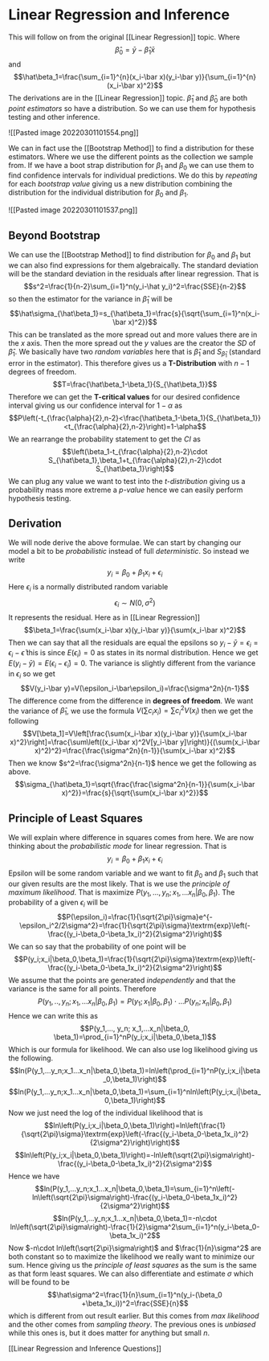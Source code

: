 # Linear Regression and Inference
This will follow on from the original [[Linear Regression]] topic. Where $$\hat\beta_0=\bar y-\hat\beta_1\bar x$$ and $$\hat\beta_1=\frac{\sum_{i=1}^{n}(x_i-\bar x)(y_i-\bar y)}{\sum_{i=1}^{n}(x_i-\bar x)^2}$$ The derivations are in the [[Linear Regression]] topic. $\hat\beta_1$ and $\hat\beta_0$ are both *point estimators* so have a distribution. So we can use them for hypothesis testing and other inference. 

![[Pasted image 20220301101554.png]]

We can in fact use the [[Bootstrap Method]] to find a distribution for these estimators. Where we use the different points as the collection we sample from. If we have a boot strap distribution for $\beta_1$ and $\beta_0$ we can use them to find confidence intervals for individual predictions. We do this by *repeating* for each *bootstrap value* giving us a new distribution combining the distribution for the individual distribution for $\beta_0$ and $\beta_1$.

![[Pasted image 20220301101537.png]]

## Beyond Bootstrap
We can use the [[Bootstrap Method]] to find distribution for $\beta_0$ and $\beta_1$ but we can also find expressions for them algebraically. The standard deviation will be the standard deviation in the residuals after linear regression. That is $$s^2=\frac{1}{n-2}\sum_{i=1}^n(y_i-\hat y_i)^2=\frac{SSE}{n-2}$$ so then the estimator for the variance in $\hat\beta_1$ will be $$\hat\sigma_{\hat\beta_1}=s_{\hat\beta_1}=\frac{s}{\sqrt{\sum_{i=1}^n(x_i-\bar x)^2}}$$ This can be translated as the more spread out and more values there are in the $x$ axis. Then the more spread out the $y$ values are the creator the $SD$ of $\hat\beta_1$. We basically have two *random variables* here that is $\hat\beta_1$ and $S_{\hat\beta_1}$ (standard error in the estimator). This therefore gives us a **T-Distribution** with $n-1$ degrees of freedom. $$T=\frac{\hat\beta_1-\beta_1}{S_{\hat\beta_1}}$$Therefore we can get the **T-critical values** for our desired confidence interval giving us our confidence interval for $1-\alpha$ as $$P\left(-t_{\frac{\alpha}{2},n-2}<\frac{\hat\beta_1-\beta_1}{S_{\hat\beta_1}}<t_{\frac{\alpha}{2},n-2}\right)=1-\alpha$$ We an rearrange the probability statement to get the $CI$ as $$\left(\beta_1-t_{\frac{\alpha}{2},n-2}\cdot S_{\hat\beta_1},\beta_1+t_{\frac{\alpha}{2},n-2}\cdot S_{\hat\beta_1}\right)$$
We can plug any value we want to test into the *t-distribution* giving us a probability mass more extreme a *p-value* hence we can easily perform hypothesis testing.

## Derivation
We will node derive the above formulae. We can start by changing our model a bit to be *probabilistic* instead of full *deterministic*. So instead we write $$y_i=\beta_0+\beta_1x_i+\epsilon_i$$ Here $\epsilon_i$ is a normally distributed random variable $$\epsilon_i\sim N(0,\sigma^2)$$ It represents the residual. Here  as in [[Linear Regression]] $$\beta_1=\frac{\sum(x_i-\bar x)(y_i-\bar y)}{\sum(x_i-\bar x)^2}$$Then we can say that all the residuals are equal the epsilons so $y_i-\bar y=\epsilon_i=\epsilon_i-\bar\epsilon$ this is since $E(\epsilon_i)=0$ as states in its normal distribution. Hence we get $E(y_i-\bar y) = E(\epsilon_i-\bar\epsilon_i)=0$. The variance is slightly different from the variance in $\epsilon_i$ so we get $$V(y_i-\bar y)=V(\epsilon_i-\bar\epsilon_i)=\frac{\sigma^2n}{n-1}$$The difference come from the difference in **degrees of freedom**. We want the variance of $\hat\beta_1$, we use the formula $V(\sum c_ix_i)=\sum c_i^2V(x_i)$ then we get the following $$V[\beta_1]=V\left[\frac{\sum(x_i-\bar x)(y_i-\bar y)}{\sum(x_i-\bar x)^2}\right]=\frac{\sum\left((x_i-\bar x)^2V[y_i-\bar y]\right)}{(\sum(x_i-\bar x)^2)^2}=\frac{\frac{\sigma^2n}{n-1}}{\sum(x_i-\bar x)^2}$$Then we know $s^2=\frac{\sigma^2n}{n-1}$ hence we get the following as above. $$\sigma_{\hat\beta_1}=\sqrt{\frac{\frac{\sigma^2n}{n-1}}{\sum(x_i-\bar x)^2}}=\frac{s}{\sqrt{\sum(x_i-\bar x)^2}}$$

## Principle of Least Squares
We will explain where difference in squares comes from here. We are now thinking about the *probabilistic mode* for linear regression. That is $$y_i=\beta_0+\beta_1x_i+\epsilon_i$$ Epsilon will be some random variable and we want to fit $\beta_0$ and $\beta_1$ such that our given results are the most likely. That is we use the *principle of maximum likelihood*. That is maximize $P(y_1,..., y_n; x_1,...x_n|\beta_0, \beta_1)$. The probability of a given $\epsilon_i$ will be $$P(\epsilon_i)=\frac{1}{\sqrt{2\pi}\sigma}e^{-\epsilon_i^2/2\sigma^2}=\frac{1}{\sqrt{2\pi}\sigma}\textrm{exp}\left(-\frac{(y_i-\beta_0-\beta_1x_i)^2}{2\sigma^2}\right)$$ We can so say that the probability of one point will be $$P(y_i;x_i|\beta_0,\beta_1)=\frac{1}{\sqrt{2\pi}\sigma}\textrm{exp}\left(-\frac{(y_i-\beta_0-\beta_1x_i)^2}{2\sigma^2}\right)$$ We assume that the points are generated *independently* and that the variance is the same for all points. Therefore $$P(y_1,.., y_n; x_1,...x_n|\beta_0, \beta_1)=P(y_1;x_1|\beta_0,\beta_1)\cdot ...P(y_n;x_n|\beta_0,\beta_1)$$ Hence we can write this as $$P(y_1,..., y_n; x_1,...x_n|\beta_0, \beta_1)=\prod_{i=1}^nP(y_i;x_i|\beta_0,\beta_1)$$ Which is our formula for likelihood. We can also use log likelihood giving us the following. $$ln(P(y_1,...y_n;x_1...x_n|\beta_0,\beta_1)=ln\left(\prod_{i=1}^nP(y_i;x_i|\beta_0,\beta_1)\right)$$$$ln(P(y_1,...y_n;x_1...x_n|\beta_0,\beta_1)=\sum_{i=1}^nln\left(P(y_i;x_i|\beta_0,\beta_1)\right)$$ Now we just need the log of the individual likelihood that is $$ln\left(P(y_i;x_i|\beta_0,\beta_1)\right)=ln\left(\frac{1}{\sqrt{2\pi}\sigma}\textrm{exp}\left(-\frac{(y_i-\beta_0-\beta_1x_i)^2}{2\sigma^2}\right)\right)$$$$ln\left(P(y_i;x_i|\beta_0,\beta_1)\right)=-ln\left(\sqrt{2\pi}\sigma\right)-\frac{(y_i-\beta_0-\beta_1x_i)^2}{2\sigma^2}$$
Hence we have $$ln(P(y_1,...y_n;x_1...x_n|\beta_0,\beta_1)=\sum_{i=1}^n\left(-ln\left(\sqrt{2\pi}\sigma\right)-\frac{(y_i-\beta_0-\beta_1x_i)^2}{2\sigma^2}\right)$$$$ln(P(y_1,...y_n;x_1...x_n|\beta_0,\beta_1)=-n\cdot ln\left(\sqrt{2\pi}\sigma\right)-\frac{1}{2}\sigma^2\sum_{i=1}^n(y_i-\beta_0-\beta_1x_i)^2$$ Now $-n\cdot ln\left(\sqrt{2\pi}\sigma\right)$ and $\frac{1}{n}\sigma^2$  are both constant so to maximize the likelihood we really want to minimize our sum. Hence giving us the *principle of least squares* as the sum is the same as that form least squares. We can also differentiate and estimate $\sigma$ which will be found to be $$\hat\sigma^2=\frac{1}{n}\sum_{i=1}^n(y_i-(\beta_0 +\beta_1x_i))^2=\frac{SSE}{n}$$ which is different from out result earlier. But this comes from *max likelihood* and the other comes from *sampling theory*. The previous ones is *unbiased* while this ones is, but it does matter for anything but small $n$.

[[Linear Regression and Inference Questions]]